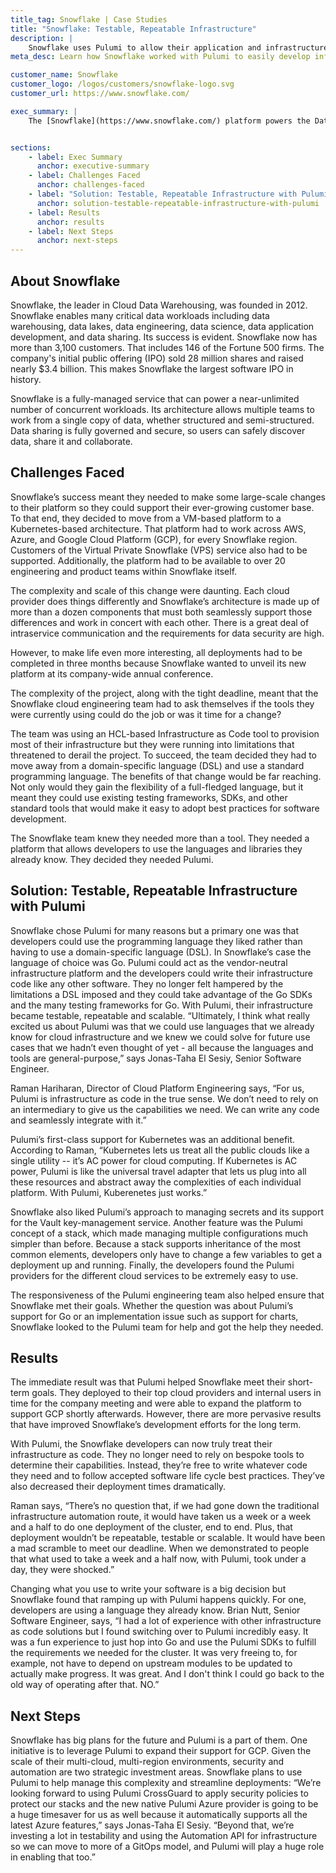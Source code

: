 ```yaml
---
title_tag: Snowflake | Case Studies
title: "Snowflake: Testable, Repeatable Infrastructure"
description: |
    Snowflake uses Pulumi to allow their application and infrastructure teams to truly treat their infrastructure as software.
meta_desc: Learn how Snowflake worked with Pulumi to easily develop infrastructure that is repeatable, testable and scalable.

customer_name: Snowflake
customer_logo: /logos/customers/snowflake-logo.svg
customer_url: https://www.snowflake.com/

exec_summary: |
    The [Snowflake](https://www.snowflake.com/) platform powers the Data Cloud. With Snowflake, thousands of organizations have seamless access to explore, share, and unlock the true value of their data. The company is growing rapidly. To enable that growth, Snowflake made some bold decisions. The first was to shift the paradigm for the new service from VMs to containers. The second was not only to complete its new infrastructure platform itself but to move all their deployments, on multiple cloud vendors, to that platform, all in three months. The goal was to unveil the completed project at the annual company meeting. The problem was that the tools they were using didn't allow them to easily develop infrastructure that was repeatable, testable and scalable. Snowflake switched to Pulumi and met all their goals.


sections:
    - label: Exec Summary
      anchor: executive-summary
    - label: Challenges Faced
      anchor: challenges-faced
    - label: "Solution: Testable, Repeatable Infrastructure with Pulumi"
      anchor: solution-testable-repeatable-infrastructure-with-pulumi
    - label: Results
      anchor: results
    - label: Next Steps
      anchor: next-steps
---
```


## About Snowflake

Snowflake, the leader in Cloud Data Warehousing, was founded in 2012. Snowflake enables many critical data workloads including data warehousing, data lakes, data engineering, data science, data application development, and data sharing. Its success is evident. Snowflake now has more than 3,100 customers. That includes 146 of the Fortune 500 firms. The company's initial public offering (IPO) sold 28 million shares and raised nearly $3.4 billion. This makes Snowflake the largest software IPO in history.

Snowflake is a fully-managed service that can power a near-unlimited number of concurrent workloads. Its architecture allows multiple teams to work from a single copy of data, whether structured and semi-structured. Data sharing is fully governed and secure, so users can safely discover data, share it and collaborate.

## Challenges Faced

Snowflake’s success meant they needed to make some large-scale changes to their platform so they could support their ever-growing customer base. To that end, they decided to move from a VM-based platform to a Kubernetes-based architecture. That platform had to work across AWS, Azure, and Google Cloud Platform (GCP), for every Snowflake region. Customers of the Virtual Private Snowflake (VPS) service also had to be supported. Additionally, the platform had to be available to over 20 engineering and product teams within Snowflake itself.

The complexity and scale of this change were daunting. Each cloud provider does things differently and Snowflake’s architecture is made up of more than a dozen components that must both seamlessly support those differences and work in concert with each other. There is a great deal of intraservice communication and the requirements for data security are high.

However, to make life even more interesting, all deployments had to be completed in three months because Snowflake wanted to unveil its new platform at its company-wide annual conference.

The complexity of the project, along with the tight deadline, meant that the Snowflake cloud engineering team had to ask themselves if the tools they were currently using could do the job or was it time for a change?

The team was using an HCL-based Infrastructure as Code tool to provision most of their infrastructure but they were running into limitations that threatened to derail the project. To succeed, the team decided they had to move away from a domain-specific language (DSL) and use a standard programming language. The benefits of that change would be far reaching. Not only would they gain the flexibility of a full-fledged language, but it meant they could use existing testing frameworks, SDKs, and other standard tools that would make it easy to adopt best practices for software development.

The Snowflake team knew they needed more than a tool. They needed a platform that allows developers to use the languages and libraries they already know. They decided they needed Pulumi.

## Solution: Testable, Repeatable Infrastructure with Pulumi

Snowflake chose Pulumi for many reasons but a primary one was that developers could use the programming language they liked rather than having to use a domain-specific language (DSL). In Snowflake’s case the language of choice was Go. Pulumi could act as the vendor-neutral infrastructure platform and the developers could write their infrastructure code like any other software. They no longer felt hampered by the limitations a DSL imposed and they could take advantage of the Go SDKs and the many testing frameworks for Go. With Pulumi, their infrastructure became testable, repeatable and scalable. “Ultimately, I think what really excited us about Pulumi was that we could use languages that we already know for cloud infrastructure and we knew we could solve for future use cases that we hadn’t even thought of yet - all because the languages and tools are general-purpose,” says Jonas-Taha El Sesiy, Senior Software Engineer.

Raman Hariharan, Director of Cloud Platform Engineering says, “For us, Pulumi is infrastructure as code in the true sense. We don’t need to rely on an intermediary to give us the capabilities we need. We can write any code and seamlessly integrate with it.”

Pulumi’s first-class support for Kubernetes was an additional benefit. According to Raman, “Kubernetes lets us treat all the public clouds like a single utility -- it’s AC power for cloud computing. If Kubernetes is AC power, Pulumi is like the universal travel adapter that lets us plug into all these resources and abstract away the complexities of each individual platform. With Pulumi, Kuberenetes just works.”

Snowflake also liked Pulumi’s approach to managing secrets and its support for the Vault  key-management service. Another feature was the Pulumi concept of a stack, which made managing multiple configurations much simpler than before. Because a stack supports inheritance of the most common elements, developers only have to change a few variables to get a deployment up and running. Finally, the developers found the Pulumi providers for the different cloud services to be extremely easy to use.

The responsiveness of the Pulumi engineering team also helped ensure that Snowflake met their goals. Whether the question was about Pulumi’s support for Go or an implementation issue such as support for charts, Snowflake looked to the Pulumi team for help and got the help they needed.

## Results

The immediate result was that Pulumi helped Snowflake meet their short-term goals. They deployed to their top cloud providers and internal users in time for the company meeting and were able to expand the platform to support GCP shortly afterwards. However, there are more pervasive results that have improved Snowflake’s development efforts for the long term.

With Pulumi, the Snowflake developers can now truly treat their infrastructure as code. They no longer need to rely on bespoke tools to determine their capabilities. Instead, they’re free to write whatever code they need and to follow accepted software life cycle best practices. They’ve also decreased their deployment times dramatically.

Raman says, “There’s no question that, if we had gone down the traditional infrastructure automation route, it would have taken us a week or a week and a half to do one deployment of the cluster, end to end. Plus, that deployment wouldn’t be repeatable, testable or scalable. It would have been a mad scramble to meet our deadline. When we demonstrated to people that what used to take a week and a half now, with Pulumi, took under a day, they were shocked.”

Changing what you use to write your software is a big decision but Snowflake found that ramping up with Pulumi happens quickly. For one, developers are using a language they already know. Brian Nutt, Senior Software Engineer, says, “I had a lot of experience with other infrastructure as code solutions but I found switching over to Pulumi incredibly easy. It was a fun experience to just hop into Go and use the Pulumi SDKs to fulfill the requirements we needed for the cluster. It was very freeing to, for example, not have to depend on upstream modules to be updated to actually make progress. It was great. And I don't think I could go back to the old way of operating after that. NO.”

## Next Steps

Snowflake has big plans for the future and Pulumi is a part of them. One initiative is to leverage Pulumi to expand their support for GCP. Given the scale of their multi-cloud, multi-region environments, security and automation are two strategic investment areas. Snowflake plans to  use Pulumi to help manage this complexity and streamline deployments: “We’re looking forward to using Pulumi CrossGuard to apply security policies to protect our stacks and the new native Pulumi Azure provider is going to be a huge timesaver for us as well because it automatically supports all the latest Azure features,” says Jonas-Taha El Sesiy. “Beyond that, we’re investing a lot in testability and using the Automation API for infrastructure so we can move to more of a GitOps model, and Pulumi will play a huge role in enabling that too.”

